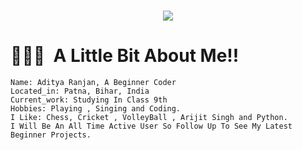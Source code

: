 
<div >
<h1 align="center" >
  <a href="https://git.io/typing-svg">
    <img src="https://readme-typing-svg.herokuapp.com/?lines=Hello,+Mr.You!!!+👋;Myself+Aditya+Ranjan+🙂;Thanks+For+Visiting+My+GitHub+Profile!!!+✌️;I+Hope+You+Will+Like+It!!!+✨&center=true&size=20">
  </a>
</h1>
</div>

<h1> 👨🏻‍💻 &nbsp;A Little Bit About Me!! </h1>

```yam1
Name: Aditya Ranjan, A Beginner Coder
Located_in: Patna, Bihar, India
Current_work: Studying In Class 9th
Hobbies: Playing , Singing and Coding.
I Like: Chess, Cricket , VolleyBall , Arijit Singh and Python.
I Will Be An All Time Active User So Follow Up To See My Latest Beginner Projects.
```
